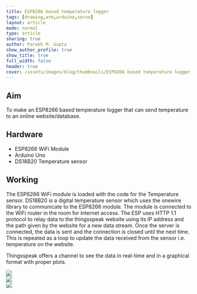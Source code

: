 ```yaml
---
title: ESP8266 based temperature logger
tags: [drawing,arm,arduino,servo]
layout: article
mode: normal
type: article
sharing: true
author: Parakh M. Gupta
show_author_profile: true
show_title: true
full_width: false
header: true
cover: /assets/images/blog/thumbnails/ESP8266 based temperature logger.png
---
```

## Aim
To make an ESP8266 based temperature logger that can send temperature to an online website/database.
<!--more-->
## Hardware
- ESP8266 WiFi Module
- Arduino Uno
- DS18B20 Temperature sensor

## Working 
The ESP8266 WiFi module is loaded with the code for the Temperature sensor. DS18B20 is a digital temperature sensor which uses the onewire library to communicate to the ESP8266 module. The module is connected to the WiFi router in the room for internet access. The ESP uses HTTP 1.1 protocol to relay data to the thingsspeak website using its IP address and the path given by the website for a new data stream. Once the server is connected, the data is sent and the connection is closed until the next time. This is repeated as a loop to update the data received from the sensor i.e. temperature on the website.

Thingsspeak offers a channel to see the data in real-time and in a graphical format with proper plots.

<div class="swiper swiper-demo">
  <div class="swiper__wrapper">
    <div class="swiper__slide"><img class="image image" src="{{site.baseurl}}/assets/images/blog/ESP8266-temp-sensor/1.png"/></div>
    <div class="swiper__slide"><img class="image image" src="{{site.baseurl}}/assets/images/blog/ESP8266-temp-sensor/2.png"/></div>
    <div class="swiper__slide"><img class="image image" src="{{site.baseurl}}/assets/images/blog/thumbnails/ESP8266 based temperature logger.png"/></div>
  </div>
  <div class="swiper__button swiper__button--prev fas fa-chevron-left"></div>
  <div class="swiper__button swiper__button--next fas fa-chevron-right"></div>
</div>

<style>
.swiper-demo {
  height: auto;
}
</style>
<script>
{%- include scripts/lib/swiper.js -%}
var SOURCES = window.TEXT_VARIABLES.sources;
window.Lazyload.js(SOURCES.jquery, function() {
  $('.swiper-demo').swiper();
});
</script>